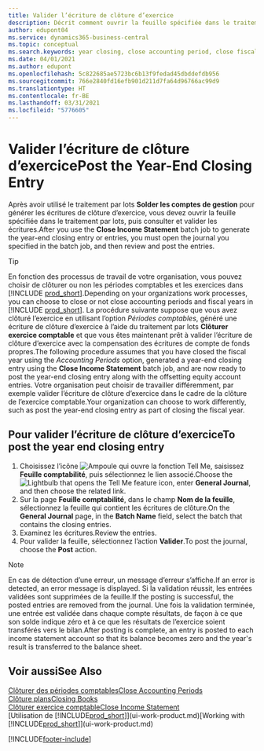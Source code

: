 ```yaml
---
title: Valider l’écriture de clôture d’exercice
description: Décrit comment ouvrir la feuille spécifiée dans le traitement par lots Clôturer exercice comptable, puis examiner et valider l’écriture de clôture de fin d’exercice.
author: edupont04
ms.service: dynamics365-business-central
ms.topic: conceptual
ms.search.keywords: year closing, close accounting period, close fiscal year, bank account detailed trial balance
ms.date: 04/01/2021
ms.author: edupont
ms.openlocfilehash: 5c822685ae5723bc6b13f9fedad45dbddefdb956
ms.sourcegitcommit: 766e2840fd16efb901d211d7fa64d96766ac99d9
ms.translationtype: HT
ms.contentlocale: fr-BE
ms.lasthandoff: 03/31/2021
ms.locfileid: "5776605"
---
```

# <a name="post-the-year-end-closing-entry"></a><span data-ttu-id="70383-103">Valider l’écriture de clôture d’exercice</span><span class="sxs-lookup"><span data-stu-id="70383-103">Post the Year-End Closing Entry</span></span>

<span data-ttu-id="70383-104">Après avoir utilisé le traitement par lots **Solder les comptes de gestion** pour générer les écritures de clôture d’exercice, vous devez ouvrir la feuille spécifiée dans le traitement par lots, puis consulter et valider les écritures.</span><span class="sxs-lookup"><span data-stu-id="70383-104">After you use the **Close Income Statement** batch job to generate the year-end closing entry or entries, you must open the journal you specified in the batch job, and then review and post the entries.</span></span>  

> [!TIP]
> <span data-ttu-id="70383-105">En fonction des processus de travail de votre organisation, vous pouvez choisir de clôturer ou non les périodes comptables et les exercices dans [!INCLUDE [prod_short](includes/prod_short.md)].</span><span class="sxs-lookup"><span data-stu-id="70383-105">Depending on your organizations work processes, you can choose to close or not close accounting periods and fiscal years in [!INCLUDE [prod_short](includes/prod_short.md)].</span></span> <span data-ttu-id="70383-106">La procédure suivante suppose que vous avez clôturé l’exercice en utilisant l’option *Périodes comptables*, généré une écriture de clôture d’exercice à l’aide du traitement par lots **Clôturer exercice comptable** et que vous êtes maintenant prêt à valider l’écriture de clôture d’exercice avec la compensation des écritures de compte de fonds propres.</span><span class="sxs-lookup"><span data-stu-id="70383-106">The following procedure assumes that you have closed the fiscal year using the *Accounting Periods* option, generated a year-end closing entry using the **Close Income Statement** batch job, and are now ready to post the year-end closing entry along with the offsetting equity account entries.</span></span> <span data-ttu-id="70383-107">Votre organisation peut choisir de travailler différemment, par exemple valider l’écriture de clôture d’exercice dans le cadre de la clôture de l’exercice comptable.</span><span class="sxs-lookup"><span data-stu-id="70383-107">Your organization can choose to work differently, such as post the year-end closing entry as part of closing the fiscal year.</span></span>

## <a name="to-post-the-year-end-closing-entry"></a><span data-ttu-id="70383-108">Pour valider l’écriture de clôture d’exercice</span><span class="sxs-lookup"><span data-stu-id="70383-108">To post the year end closing entry</span></span>

1. <span data-ttu-id="70383-109">Choisissez l’icône ![Ampoule qui ouvre la fonction Tell Me](media/ui-search/search_small.png "Dites-moi ce que vous voulez faire"), saisissez **Feuille comptabilité**, puis sélectionnez le lien associé.</span><span class="sxs-lookup"><span data-stu-id="70383-109">Choose the ![Lightbulb that opens the Tell Me feature](media/ui-search/search_small.png "Tell me what you want to do") icon, enter **General Journal**, and then choose the related link.</span></span>
2. <span data-ttu-id="70383-110">Sur la page **Feuille comptabilité**, dans le champ **Nom de la feuille**, sélectionnez la feuille qui contient les écritures de clôture.</span><span class="sxs-lookup"><span data-stu-id="70383-110">On the **General Journal** page, in the **Batch Name** field, select the batch that contains the closing entries.</span></span>
3. <span data-ttu-id="70383-111">Examinez les écritures.</span><span class="sxs-lookup"><span data-stu-id="70383-111">Review the entries.</span></span>
4. <span data-ttu-id="70383-112">Pour valider la feuille, sélectionnez l’action **Valider**.</span><span class="sxs-lookup"><span data-stu-id="70383-112">To post the journal, choose the **Post** action.</span></span>

> [!NOTE]  
> <span data-ttu-id="70383-113">En cas de détection d’une erreur, un message d’erreur s’affiche.</span><span class="sxs-lookup"><span data-stu-id="70383-113">If an error is detected, an error message is displayed.</span></span> <span data-ttu-id="70383-114">Si la validation réussit, les entrées validées sont supprimées de la feuille.</span><span class="sxs-lookup"><span data-stu-id="70383-114">If the posting is successful, the posted entries are removed from the journal.</span></span> <span data-ttu-id="70383-115">Une fois la validation terminée, une entrée est validée dans chaque compte résultats, de façon à ce que son solde indique zéro et à ce que les résultats de l’exercice soient transférés vers le bilan.</span><span class="sxs-lookup"><span data-stu-id="70383-115">After posting is complete, an entry is posted to each income statement account so that its balance becomes zero and the year's result is transferred to the balance sheet.</span></span>

## <a name="see-also"></a><span data-ttu-id="70383-116">Voir aussi</span><span class="sxs-lookup"><span data-stu-id="70383-116">See Also</span></span>

[<span data-ttu-id="70383-117">Clôturer des périodes comptables</span><span class="sxs-lookup"><span data-stu-id="70383-117">Close Accounting Periods</span></span>](year-close-account-periods.md)  
[<span data-ttu-id="70383-118">Clôture plans</span><span class="sxs-lookup"><span data-stu-id="70383-118">Closing Books</span></span>](year-close-books.md)  
[<span data-ttu-id="70383-119">Clôturer exercice comptable</span><span class="sxs-lookup"><span data-stu-id="70383-119">Close Income Statement</span></span>](year-close-income-statement.md)  
<span data-ttu-id="70383-120">[Utilisation de [!INCLUDE[prod_short](includes/prod_short.md)]](ui-work-product.md)</span><span class="sxs-lookup"><span data-stu-id="70383-120">[Working with [!INCLUDE[prod_short](includes/prod_short.md)]](ui-work-product.md)</span></span>


[!INCLUDE[footer-include](includes/footer-banner.md)]